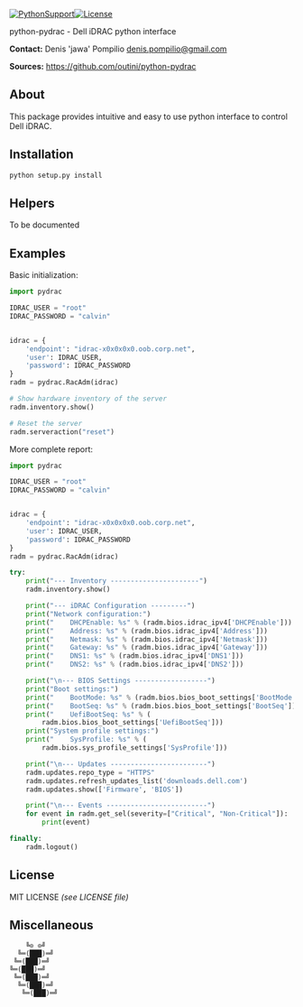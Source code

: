 [![PythonSupport][1]][1l][![License][2]][2l]

python-pydrac - Dell iDRAC python interface

**Contact:** Denis 'jawa' Pompilio <denis.pompilio@gmail.com>

**Sources:** https://github.com/outini/python-pydrac

## About

This package provides intuitive and easy to use python interface to control
Dell iDRAC.

## Installation

```bash
python setup.py install
```

## Helpers

To be documented

## Examples

Basic initialization:
```python
import pydrac

IDRAC_USER = "root"
IDRAC_PASSWORD = "calvin"


idrac = {
    'endpoint': "idrac-x0x0x0x0.oob.corp.net",
    'user': IDRAC_USER,
    'password': IDRAC_PASSWORD
}
radm = pydrac.RacAdm(idrac)

# Show hardware inventory of the server
radm.inventory.show()

# Reset the server
radm.serveraction("reset")
```

More complete report:
```python
import pydrac

IDRAC_USER = "root"
IDRAC_PASSWORD = "calvin"


idrac = {
    'endpoint': "idrac-x0x0x0x0.oob.corp.net",
    'user': IDRAC_USER,
    'password': IDRAC_PASSWORD
}
radm = pydrac.RacAdm(idrac)

try:
    print("--- Inventory ----------------------")
    radm.inventory.show()

    print("--- iDRAC Configuration ---------")
    print("Network configuration:")
    print("    DHCPEnable: %s" % (radm.bios.idrac_ipv4['DHCPEnable']))
    print("    Address: %s" % (radm.bios.idrac_ipv4['Address']))
    print("    Netmask: %s" % (radm.bios.idrac_ipv4['Netmask']))
    print("    Gateway: %s" % (radm.bios.idrac_ipv4['Gateway']))
    print("    DNS1: %s" % (radm.bios.idrac_ipv4['DNS1']))
    print("    DNS2: %s" % (radm.bios.idrac_ipv4['DNS2']))

    print("\n--- BIOS Settings ------------------")
    print("Boot settings:")
    print("    BootMode: %s" % (radm.bios.bios_boot_settings['BootMode']))
    print("    BootSeq: %s" % (radm.bios.bios_boot_settings['BootSeq']))
    print("    UefiBootSeq: %s" % (
        radm.bios.bios_boot_settings['UefiBootSeq']))
    print("System profile settings:")
    print("    SysProfile: %s" % (
        radm.bios.sys_profile_settings['SysProfile']))

    print("\n--- Updates ------------------------")
    radm.updates.repo_type = "HTTPS"
    radm.updates.refresh_updates_list('downloads.dell.com')
    radm.updates.show(['Firmware', 'BIOS'])

    print("\n--- Events -------------------------")
    for event in radm.get_sel(severity=["Critical", "Non-Critical"]):
        print(event)

finally:
    radm.logout()
```

## License

MIT LICENSE *(see LICENSE file)*

## Miscellaneous

```
    ╚⊙ ⊙╝
  ╚═(███)═╝
 ╚═(███)═╝
╚═(███)═╝
 ╚═(███)═╝
  ╚═(███)═╝
   ╚═(███)═╝
```

[1]: https://img.shields.io/badge/python-3-blue.svg
[1l]: https://github.com/outini/python-pydrac
[2]: https://img.shields.io/badge/license-MIT-blue.svg
[2l]: https://github.com/outini/python-pydrac
